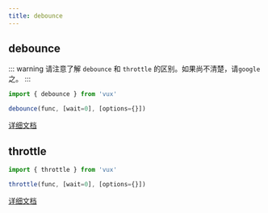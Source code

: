 ```yaml
---
title: debounce
---
```


## debounce

::: warning
请注意了解 `debounce` 和 `throttle` 的区别。如果尚不清楚，请`google`之。
:::

``` js
import { debounce } from 'vux'

debounce(func, [wait=0], [options={}])
```
[详细文档](https://lodash.com/docs/#debounce)

## throttle

``` js
import { throttle } from 'vux'

throttle(func, [wait=0], [options={}])
```

[详细文档](https://lodash.com/docs/#throttle)
